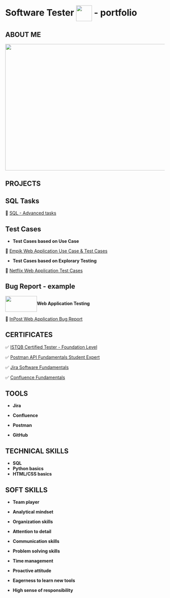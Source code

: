 # Software Tester <img src="https://github.com/acelmer/portfolio/assets/145276189/1b69f685-d055-4a1c-8165-b4fabff6a441" align="center" width="50" height="50"> - portfolio 

## ABOUT ME
<p align="center" </p>
<img src="https://github.com/acelmer/portfolio/assets/145276189/7120610b-a4d2-4c7e-a5e7-b68dc234ced9" width="1000" height="400">
</p>

## PROJECTS
## SQL Tasks
:white_square_button: [SQL - Advanced tasks](SQL.md)

## Test Cases
- **Test Cases based on Use Case**
  
:white_square_button: [Empik Web Application Use Case & Test Cases](https://docs.google.com/spreadsheets/d/1AN7z1e0Ny1tuo1sXdqqQgidv9GixtXoH/edit?usp=sharing&ouid=109747489750522179465&rtpof=true&sd=true) 

- **Test Cases based on Explorary Testing**
  
:white_square_button: [Netflix Web Application Test Cases](https://docs.google.com/spreadsheets/d/17psA1ZYsGVYgK4_7y0Cx8vZgoUuNNylW/edit?usp=sharing&ouid=109747489750522179465&rtpof=true&sd=true)

## Bug Report - example 
<img src="https://github.com/acelmer/portfolio/assets/145276189/eeaf36d8-982f-480b-84d0-edc1ea4d4b85" align="center" width="100" height="50">**Web Application Testing**

:white_square_button: [InPost Web Application Bug Report](https://docs.google.com/spreadsheets/d/1XV4nUL59xOcEjUJ4TvtGdAf3-VCu9XNG/edit?usp=sharing&ouid=109747489750522179465&rtpof=true&sd=true) 


## CERTIFICATES
:white_check_mark: [ISTQB Certified Tester - Foundation Level](https://drive.google.com/file/d/1LxLEEnz1NkOetT5S5jszJUaeEq8PilnG/view?usp=drive_link)

:white_check_mark: [Postman API Fundamentals Student Expert](https://drive.google.com/file/d/1zcR4zhPTtEmgdxzC-ZyQsk5D5v0dnw9d/view?usp=drive_link)

:white_check_mark: [Jira Software Fundamentals](https://university.atlassian.com/student/award/P43BSbv88LpUbwXEpJZB1Xfk)

:white_check_mark: [Confluence Fundamentals](https://university.atlassian.com/student/award/qrDA5NcHd6SYEDesCZcJVetP)

## TOOLS
- **Jira**

- **Confluence**

- **Postman**

- **GitHub**

## TECHNICAL SKILLS

- **SQL**
- **Python basics**
- **HTML/CSS basics**

## SOFT SKILLS
- **Team player**
  
- **Analytical mindset**
  
- **Organization skills**

- **Attention to detail**
  
- **Communication skills**

- **Problem solving skills**

- **Time management**

- **Proactive attitude**

- **Eagerness to learn new tools**

- **High sense of responsibility**
